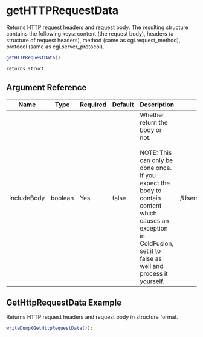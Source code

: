 # getHTTPRequestData

Returns HTTP request headers and request body. The resulting structure contains the following keys:
	 content (the request body),
	 headers (a structure of request headers),
	 method (same as cgi.request_method),
	 protocol (same as cgi.server_protocol).

```javascript
getHTTPRequestData()
```

```javascript
returns struct
```

## Argument Reference

| Name | Type | Required | Default | Description | Values |
| --- | --- | --- | --- | --- | --- |
| includeBody | boolean | Yes | false | Whether return the body or not.<br /><br />NOTE: This can only be done once.<br />If you expect the body to contain content which causes an exception in ColdFusion, set it to false as well and process it yourself. | /Users/garethedwards/development/github/cfdocs/docs/functions/gethttprequestdata.md|false |

## GetHttpRequestData Example

Returns HTTP request headers and request body in structure format.

```javascript
writeDump(GetHttpRequestData());
```
